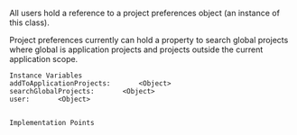 All users hold a reference to a project preferences object (an instance of this class).

Project preferences currently can hold a property to search global projects where global is application projects and projects outside the current application scope.

    Instance Variables
	addToApplicationProjects:		<Object>
	searchGlobalProjects:		<Object>
	user:		<Object>


    Implementation Points